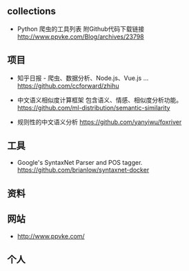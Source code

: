 ## collections

* Python 爬虫的工具列表 附Github代码下载链接 http://www.ppvke.com/Blog/archives/23798

## 项目

* 知乎日报 - 爬虫、数据分析、Node.js、Vue.js ... https://github.com/ccforward/zhihu

* 中文语义相似度计算框架 包含语义、情感、相似度分析功能。
https://github.com/ml-distribution/semantic-similarity

* 规则性的中文语义分析 https://github.com/yanyiwu/foxriver

## 工具

* Google's SyntaxNet Parser and POS tagger. https://github.com/brianlow/syntaxnet-docker

## 资料


## 网站

* http://www.ppvke.com/

## 个人